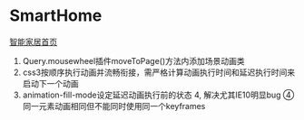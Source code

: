 # SmartHome

[智能家居首页](http://babymian.com/work/home/)

1. Query.mousewheel插件moveToPage()方法内添加场景动画类
2. css3按顺序执行动画并流畅衔接，需严格计算动画执行时间和延迟执行时间来启动下一个动画
3. animation-fill-mode设定延迟动画执行前的状态
4, 解决尤其IE10明显bug ④同一元素动画相同但不能同时使用同一个keyframes